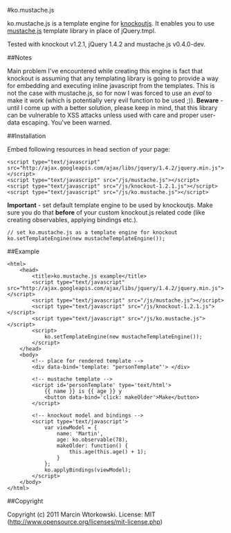 #ko.mustache.js

ko.mustache.js is a template engine for [knockoutjs](http://knockoutjs.com). It enables you to use [mustache.js](https://github.com/janl/mustache.js/) template library in place of jQuery.tmpl.

Tested with knockout v1.2.1, jQuery 1.4.2 and mustache.js v0.4.0-dev.

##Notes

Main problem I've encountered while creating this engine is fact that knockout is assuming that any templating library is going to provide a way for embedding and
executing inline javascript from the templates. This is not the case with mustache.js, so for now I was forced to use an *eval* to make it work (which is potentially very evil function to be used ;)).
**Beware** - until I come up with a better solution, please keep in mind, that this library can be vulnerable to XSS attacks unless used with care and proper user-data escaping. You've been warned.

##Installation

Embed following resources in head section of your page:

    <script type="text/javascript" src="http://ajax.googleapis.com/ajax/libs/jquery/1.4.2/jquery.min.js"></script>
    <script type="text/javascript" src="/js/mustache.js"></script>
    <script type="text/javascript" src="/js/knockout-1.2.1.js"></script>
    <script type="text/javascript" src="/js/ko.mustache.js"></script>

**Important** - set default template engine to be used by knockoutjs. Make sure you do that **before** of your custom knockout.js related code (like creating observables, applying bindings etc.).

    // set ko.mustache.js as a template engine for knockout
    ko.setTemplateEngine(new mustacheTemplateEngine());

##Example

    <html>
        <head>
            <title>ko.mustache.js example</title>
            <script type="text/javascript" src="http://ajax.googleapis.com/ajax/libs/jquery/1.4.2/jquery.min.js"></script>
            <script type="text/javascript" src="/js/mustache.js"></script>
            <script type="text/javascript" src="/js/knockout-1.2.1.js"></script>
            <script type="text/javascript" src="/js/ko.mustache.js"></script>
            <script>
                ko.setTemplateEngine(new mustacheTemplateEngine());
            </script>
        </head>
        <body>
            <!-- place for rendered template -->
            <div data-bind='template: "personTemplate"'> </div>

            <!-- mustache template -->
            <script id='personTemplate' type='text/html'>
                {{ name }} is {{ age }} y
                <button data-bind='click: makeOlder'>Make</button>
            </script>

            <!-- knockout model and bindings -->
            <script type='text/javascript'>
                var viewModel = {
                    name: 'Martin',
                    age: ko.observable(78),
                    makeOlder: function() {
                        this.age(this.age() + 1);
                    }
                };
                ko.applyBindings(viewModel);
            </script>
        </body>
    </html>

##Copyright

Copyright (c) 2011 Marcin Wtorkowski. License: MIT (http://www.opensource.org/licenses/mit-license.php)
